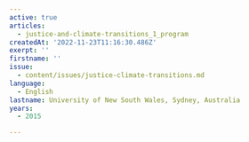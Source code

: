 ```yaml
---
active: true
articles:
  - justice-and-climate-transitions_1_program
createdAt: '2022-11-23T11:16:30.486Z'
exerpt: ''
firstname: ''
issue:
  - content/issues/justice-climate-transitions.md
language:
  - English
lastname: University of New South Wales, Sydney, Australia
years:
  - 2015

---
```

